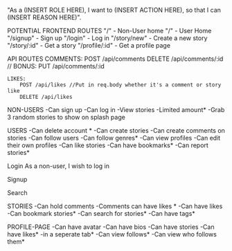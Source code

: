 "As a (INSERT ROLE HERE), I want to (INSERT ACTION HERE), so that I can (INSERT REASON HERE)".

POTENTIAL FRONTEND ROUTES
    "/" - Non-User home
    "/" - User Home
    "/signup" - Sign up
    "/login" - Log in
    "/story/new" - Create a new story
    "/story/:id" - Get a story
    "/profile/:id" - Get a profile page

API ROUTES
    COMMENTS:
        POST /api/comments
        DELETE /api/comments/:id
        // BONUS: PUT /api/comments/:id

    LIKES:
        POST /api/likes //Put in req.body whether it's a comment or story like
        DELETE /api/likes


NON-USERS
    -Can sign up
    -Can log in
    -View stories
        -Limited amount*
            -Grab 3 random stories to show on splash page

USERS
    -Can delete account *
    -Can create stories
    -Can create comments on stories
    -Can follow users
    -Can follow genres*
    -Can view profiles
    -Can edit their own profiles
    -Can like stories
    -Can have bookmarks*
    -Can report stories*

Login
As a non-user, I wish to log in

Signup

Search


STORIES
    -Can hold comments
        -Comments can have likes *
    -Can have likes
    -Can bookmark stories*
    -Can search for stories*
    -Can have tags*

PROFILE-PAGE
    -Can have avatar
    -Can have bios
    -Can have stories
    -Can have likes*
        -in a seperate tab*
    -Can view follows*
        -Can view who follows them*
